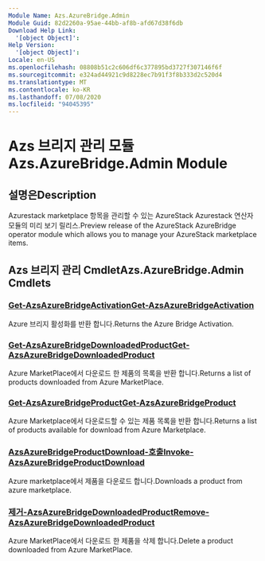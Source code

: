 ```yaml
---
Module Name: Azs.AzureBridge.Admin
Module Guid: 82d2260a-95ae-44bb-af8b-afd67d38f6db
Download Help Link:
  '[object Object]': 
Help Version:
  '[object Object]': 
Locale: en-US
ms.openlocfilehash: 08808b51c2c606df6c377895bd3727f307146f6f
ms.sourcegitcommit: e324ad44921c9d8228ec7b91f3f8b333d2c520d4
ms.translationtype: MT
ms.contentlocale: ko-KR
ms.lasthandoff: 07/08/2020
ms.locfileid: "94045395"
---
```

# <span data-ttu-id="1e300-101">Azs 브리지 관리 모듈</span><span class="sxs-lookup"><span data-stu-id="1e300-101">Azs.AzureBridge.Admin Module</span></span>
## <span data-ttu-id="1e300-102">설명은</span><span class="sxs-lookup"><span data-stu-id="1e300-102">Description</span></span>
<span data-ttu-id="1e300-103">Azurestack marketplace 항목을 관리할 수 있는 AzureStack Azurestack 연산자 모듈의 미리 보기 릴리스.</span><span class="sxs-lookup"><span data-stu-id="1e300-103">Preview release of the AzureStack AzureBridge operator module which allows you to manage your AzureStack marketplace items.</span></span>

## <span data-ttu-id="1e300-104">Azs 브리지 관리 Cmdlet</span><span class="sxs-lookup"><span data-stu-id="1e300-104">Azs.AzureBridge.Admin Cmdlets</span></span>
### [<span data-ttu-id="1e300-105">Get-AzsAzureBridgeActivation</span><span class="sxs-lookup"><span data-stu-id="1e300-105">Get-AzsAzureBridgeActivation</span></span>](Get-AzsAzureBridgeActivation.md)
<span data-ttu-id="1e300-106">Azure 브리지 활성화를 반환 합니다.</span><span class="sxs-lookup"><span data-stu-id="1e300-106">Returns the Azure Bridge Activation.</span></span>

### [<span data-ttu-id="1e300-107">Get-AzsAzureBridgeDownloadedProduct</span><span class="sxs-lookup"><span data-stu-id="1e300-107">Get-AzsAzureBridgeDownloadedProduct</span></span>](Get-AzsAzureBridgeDownloadedProduct.md)
<span data-ttu-id="1e300-108">Azure MarketPlace에서 다운로드 한 제품의 목록을 반환 합니다.</span><span class="sxs-lookup"><span data-stu-id="1e300-108">Returns a list of products downloaded from Azure MarketPlace.</span></span>

### [<span data-ttu-id="1e300-109">Get-AzsAzureBridgeProduct</span><span class="sxs-lookup"><span data-stu-id="1e300-109">Get-AzsAzureBridgeProduct</span></span>](Get-AzsAzureBridgeProduct.md)
<span data-ttu-id="1e300-110">Azure Marketplace에서 다운로드할 수 있는 제품 목록을 반환 합니다.</span><span class="sxs-lookup"><span data-stu-id="1e300-110">Returns a list of products available for download from Azure Marketplace.</span></span>

### [<span data-ttu-id="1e300-111">AzsAzureBridgeProductDownload-호출</span><span class="sxs-lookup"><span data-stu-id="1e300-111">Invoke-AzsAzureBridgeProductDownload</span></span>](Invoke-AzsAzureBridgeProductDownload.md)
<span data-ttu-id="1e300-112">Azure marketplace에서 제품을 다운로드 합니다.</span><span class="sxs-lookup"><span data-stu-id="1e300-112">Downloads a product from azure marketplace.</span></span>

### [<span data-ttu-id="1e300-113">제거-AzsAzureBridgeDownloadedProduct</span><span class="sxs-lookup"><span data-stu-id="1e300-113">Remove-AzsAzureBridgeDownloadedProduct</span></span>](Remove-AzsAzureBridgeDownloadedProduct.md)
<span data-ttu-id="1e300-114">Azure MarketPlace에서 다운로드 한 제품을 삭제 합니다.</span><span class="sxs-lookup"><span data-stu-id="1e300-114">Delete a product downloaded from Azure MarketPlace.</span></span>

